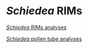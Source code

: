 # *Schiedea* RIMs

[*Schiedea* RIMs analyses](./rims_analyses.html)

[*Schiedea* pollen tube analyses](./pollentubes.html)
